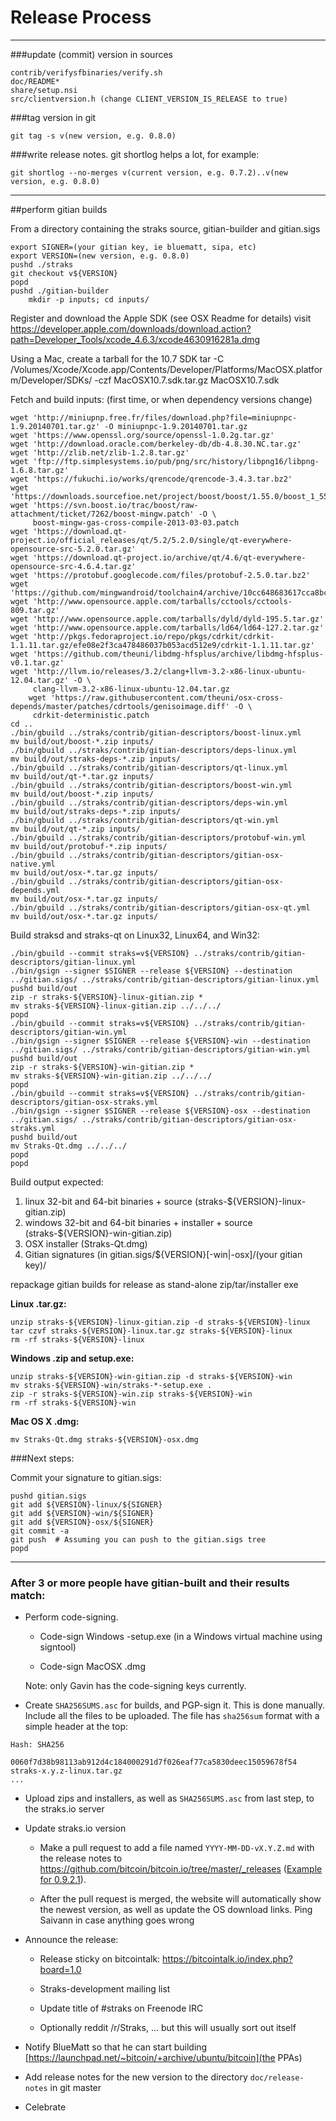 Release Process
====================

* * *

###update (commit) version in sources

	contrib/verifysfbinaries/verify.sh
	doc/README*
	share/setup.nsi
	src/clientversion.h (change CLIENT_VERSION_IS_RELEASE to true)

###tag version in git

	git tag -s v(new version, e.g. 0.8.0)

###write release notes. git shortlog helps a lot, for example:

	git shortlog --no-merges v(current version, e.g. 0.7.2)..v(new version, e.g. 0.8.0)

* * *

##perform gitian builds

 From a directory containing the straks source, gitian-builder and gitian.sigs

	export SIGNER=(your gitian key, ie bluematt, sipa, etc)
	export VERSION=(new version, e.g. 0.8.0)
	pushd ./straks
	git checkout v${VERSION}
	popd
	pushd ./gitian-builder
        mkdir -p inputs; cd inputs/

 Register and download the Apple SDK (see OSX Readme for details)
	visit https://developer.apple.com/downloads/download.action?path=Developer_Tools/xcode_4.6.3/xcode4630916281a.dmg

 Using a Mac, create a tarball for the 10.7 SDK
	tar -C /Volumes/Xcode/Xcode.app/Contents/Developer/Platforms/MacOSX.platform/Developer/SDKs/ -czf MacOSX10.7.sdk.tar.gz MacOSX10.7.sdk

 Fetch and build inputs: (first time, or when dependency versions change)

	wget 'http://miniupnp.free.fr/files/download.php?file=miniupnpc-1.9.20140701.tar.gz' -O miniupnpc-1.9.20140701.tar.gz
	wget 'https://www.openssl.org/source/openssl-1.0.2g.tar.gz'
	wget 'http://download.oracle.com/berkeley-db/db-4.8.30.NC.tar.gz'
	wget 'http://zlib.net/zlib-1.2.8.tar.gz'
	wget 'ftp://ftp.simplesystems.io/pub/png/src/history/libpng16/libpng-1.6.8.tar.gz'
	wget 'https://fukuchi.io/works/qrencode/qrencode-3.4.3.tar.bz2'
	wget 'https://downloads.sourcefioe.net/project/boost/boost/1.55.0/boost_1_55_0.tar.bz2'
	wget 'https://svn.boost.io/trac/boost/raw-attachment/ticket/7262/boost-mingw.patch' -O \
	     boost-mingw-gas-cross-compile-2013-03-03.patch
	wget 'https://download.qt-project.io/official_releases/qt/5.2/5.2.0/single/qt-everywhere-opensource-src-5.2.0.tar.gz'
	wget 'https://download.qt-project.io/archive/qt/4.6/qt-everywhere-opensource-src-4.6.4.tar.gz'
	wget 'https://protobuf.googlecode.com/files/protobuf-2.5.0.tar.bz2'
	wget 'https://github.com/mingwandroid/toolchain4/archive/10cc648683617cca8bcbeae507888099b41b530c.tar.gz'
	wget 'http://www.opensource.apple.com/tarballs/cctools/cctools-809.tar.gz'
	wget 'http://www.opensource.apple.com/tarballs/dyld/dyld-195.5.tar.gz'
	wget 'http://www.opensource.apple.com/tarballs/ld64/ld64-127.2.tar.gz'
	wget 'http://pkgs.fedoraproject.io/repo/pkgs/cdrkit/cdrkit-1.1.11.tar.gz/efe08e2f3ca478486037b053acd512e9/cdrkit-1.1.11.tar.gz'
	wget 'https://github.com/theuni/libdmg-hfsplus/archive/libdmg-hfsplus-v0.1.tar.gz'
	wget 'http://llvm.io/releases/3.2/clang+llvm-3.2-x86-linux-ubuntu-12.04.tar.gz' -O \
	     clang-llvm-3.2-x86-linux-ubuntu-12.04.tar.gz
        wget 'https://raw.githubusercontent.com/theuni/osx-cross-depends/master/patches/cdrtools/genisoimage.diff' -O \
	     cdrkit-deterministic.patch
	cd ..
	./bin/gbuild ../straks/contrib/gitian-descriptors/boost-linux.yml
	mv build/out/boost-*.zip inputs/
	./bin/gbuild ../straks/contrib/gitian-descriptors/deps-linux.yml
	mv build/out/straks-deps-*.zip inputs/
	./bin/gbuild ../straks/contrib/gitian-descriptors/qt-linux.yml
	mv build/out/qt-*.tar.gz inputs/
	./bin/gbuild ../straks/contrib/gitian-descriptors/boost-win.yml
	mv build/out/boost-*.zip inputs/
	./bin/gbuild ../straks/contrib/gitian-descriptors/deps-win.yml
	mv build/out/straks-deps-*.zip inputs/
	./bin/gbuild ../straks/contrib/gitian-descriptors/qt-win.yml
	mv build/out/qt-*.zip inputs/
	./bin/gbuild ../straks/contrib/gitian-descriptors/protobuf-win.yml
	mv build/out/protobuf-*.zip inputs/
	./bin/gbuild ../straks/contrib/gitian-descriptors/gitian-osx-native.yml
	mv build/out/osx-*.tar.gz inputs/
	./bin/gbuild ../straks/contrib/gitian-descriptors/gitian-osx-depends.yml
	mv build/out/osx-*.tar.gz inputs/
	./bin/gbuild ../straks/contrib/gitian-descriptors/gitian-osx-qt.yml
	mv build/out/osx-*.tar.gz inputs/

 Build straksd and straks-qt on Linux32, Linux64, and Win32:

	./bin/gbuild --commit straks=v${VERSION} ../straks/contrib/gitian-descriptors/gitian-linux.yml
	./bin/gsign --signer $SIGNER --release ${VERSION} --destination ../gitian.sigs/ ../straks/contrib/gitian-descriptors/gitian-linux.yml
	pushd build/out
	zip -r straks-${VERSION}-linux-gitian.zip *
	mv straks-${VERSION}-linux-gitian.zip ../../../
	popd
	./bin/gbuild --commit straks=v${VERSION} ../straks/contrib/gitian-descriptors/gitian-win.yml
	./bin/gsign --signer $SIGNER --release ${VERSION}-win --destination ../gitian.sigs/ ../straks/contrib/gitian-descriptors/gitian-win.yml
	pushd build/out
	zip -r straks-${VERSION}-win-gitian.zip *
	mv straks-${VERSION}-win-gitian.zip ../../../
	popd
    ./bin/gbuild --commit straks=v${VERSION} ../straks/contrib/gitian-descriptors/gitian-osx-straks.yml
    ./bin/gsign --signer $SIGNER --release ${VERSION}-osx --destination ../gitian.sigs/ ../straks/contrib/gitian-descriptors/gitian-osx-straks.yml
	pushd build/out
	mv Straks-Qt.dmg ../../../
	popd
	popd

  Build output expected:

  1. linux 32-bit and 64-bit binaries + source (straks-${VERSION}-linux-gitian.zip)
  2. windows 32-bit and 64-bit binaries + installer + source (straks-${VERSION}-win-gitian.zip)
  3. OSX installer (Straks-Qt.dmg)
  4. Gitian signatures (in gitian.sigs/${VERSION}[-win|-osx]/(your gitian key)/

repackage gitian builds for release as stand-alone zip/tar/installer exe

**Linux .tar.gz:**

	unzip straks-${VERSION}-linux-gitian.zip -d straks-${VERSION}-linux
	tar czvf straks-${VERSION}-linux.tar.gz straks-${VERSION}-linux
	rm -rf straks-${VERSION}-linux

**Windows .zip and setup.exe:**

	unzip straks-${VERSION}-win-gitian.zip -d straks-${VERSION}-win
	mv straks-${VERSION}-win/straks-*-setup.exe .
	zip -r straks-${VERSION}-win.zip straks-${VERSION}-win
	rm -rf straks-${VERSION}-win

**Mac OS X .dmg:**

	mv Straks-Qt.dmg straks-${VERSION}-osx.dmg

###Next steps:

Commit your signature to gitian.sigs:

	pushd gitian.sigs
	git add ${VERSION}-linux/${SIGNER}
	git add ${VERSION}-win/${SIGNER}
	git add ${VERSION}-osx/${SIGNER}
	git commit -a
	git push  # Assuming you can push to the gitian.sigs tree
	popd

-------------------------------------------------------------------------

### After 3 or more people have gitian-built and their results match:

- Perform code-signing.

    - Code-sign Windows -setup.exe (in a Windows virtual machine using signtool)

    - Code-sign MacOSX .dmg

  Note: only Gavin has the code-signing keys currently.

- Create `SHA256SUMS.asc` for builds, and PGP-sign it. This is done manually.
  Include all the files to be uploaded. The file has `sha256sum` format with a
  simple header at the top:

```
Hash: SHA256

0060f7d38b98113ab912d4c184000291d7f026eaf77ca5830deec15059678f54  straks-x.y.z-linux.tar.gz
...
```

- Upload zips and installers, as well as `SHA256SUMS.asc` from last step, to the straks.io server

- Update straks.io version

  - Make a pull request to add a file named `YYYY-MM-DD-vX.Y.Z.md` with the release notes
  to https://github.com/bitcoin/bitcoin.io/tree/master/_releases
   ([Example for 0.9.2.1](https://raw.githubusercontent.com/bitcoin/bitcoin.io/master/_releases/2014-06-19-v0.9.2.1.md)).

  - After the pull request is merged, the website will automatically show the newest version, as well
    as update the OS download links. Ping Saivann in case anything goes wrong

- Announce the release:

  - Release sticky on bitcointalk: https://bitcointalk.io/index.php?board=1.0

  - Straks-development mailing list

  - Update title of #straks on Freenode IRC

  - Optionally reddit /r/Straks, ... but this will usually sort out itself

- Notify BlueMatt so that he can start building [https://launchpad.net/~bitcoin/+archive/ubuntu/bitcoin](the PPAs)

- Add release notes for the new version to the directory `doc/release-notes` in git master

- Celebrate
